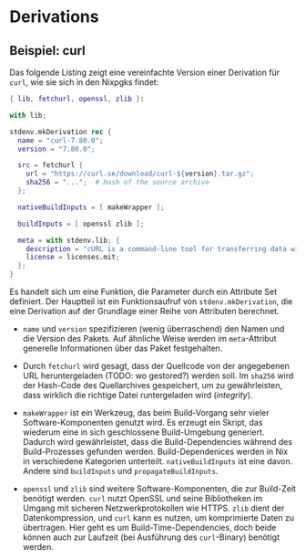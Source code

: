 # Derivations

## Beispiel: curl
Das folgende Listing zeigt eine vereinfachte Version einer Derivation für `curl`, wie sie sich in den Nixpgks findet:

```nix
{ lib, fetchurl, openssl, zlib }:

with lib;

stdenv.mkDerivation rec {
  name = "curl-7.80.0";
  version = "7.80.0";

  src = fetchurl {
    url = "https://curl.se/download/curl-${version}.tar.gz";
    sha256 = "...";  # Hash of the source archive
  };

  nativeBuildInputs = [ makeWrapper ];

  buildInputs = [ openssl zlib ];

  meta = with stdenv.lib; {
    description = "cURL is a command-line tool for transferring data with URLs.";
    license = licenses.mit;
  };
}
```
Es handelt sich um eine Funktion, die Parameter durch ein Attribute Set definiert. Der Hauptteil ist ein Funktionsaufruf von `stdenv.mkDerivation`, die eine Derivation auf der Grundlage einer Reihe von Attributen berechnet.

- `name` und `version` spezifizieren (wenig überraschend) den Namen und die Version des Pakets. Auf ähnliche Weise werden im `meta`-Attribut generelle Informationen über das Paket festgehalten.

- Durch `fetchurl` wird gesagt, dass der Quellcode von der angegebenen URL heruntergeladen (TODO: wo gestored?) werden soll. Im `sha256` wird der Hash-Code des Quellarchives gespeichert, um zu gewährleisten, dass wirklich die richtige Datei runtergeladen wird (*integrity*).

- `makeWrapper` ist ein Werkzeug, das beim Build-Vorgang sehr vieler Software-Komponenten genutzt wird. Es erzeugt ein Skript, das wiederum eine in sich geschlossene Build-Umgebung generiert. Dadurch wird gewährleistet, dass die Build-Dependencies während des Build-Prozesses gefunden werden. Build-Dependenices werden in Nix in verschiedene Kategorien unterteilt. `nativeBuildInputs` ist eine davon. Andere sind `buildInputs` und `propagateBuildInputs`.

- `openssl` und `zlib` sind weitere Software-Komponenten, die zur Build-Zeit benötigt werden. `curl` nutzt OpenSSL und seine Bibliotheken im Umgang mit sicheren Netzwerkprotokollen wie HTTPS. `zlib` dient der Datenkompression, und `curl` kann es nutzen, um komprimierte Daten zu übertragen. Hier geht es um Build-Time-Dependencies, doch beide können auch zur Laufzeit (bei Ausführung des `curl`-Binary) benötigt werden.
